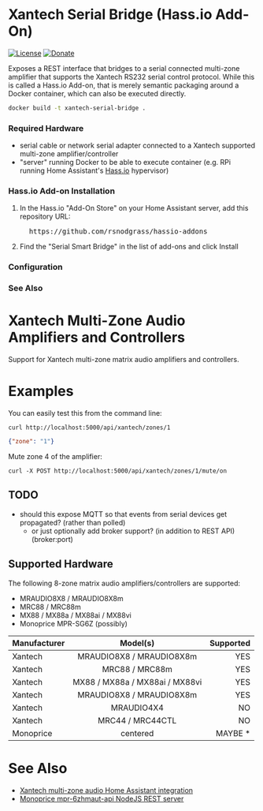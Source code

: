 # Xantech Serial Bridge (Hass.io Add-On)

[![License](https://img.shields.io/badge/License-Apache%202.0-blue.svg)](https://opensource.org/licenses/Apache-2.0)
[![Donate](https://img.shields.io/badge/Donate-PayPal-green.svg)](https://www.paypal.com/cgi-bin/webscr?cmd=_donations&business=WREP29UDAMB6G)

Exposes a REST interface that bridges to a serial connected multi-zone amplifier that supports the
Xantech RS232 serial control protocol.  While this is called a Hass.io Add-on, that is merely
semantic packaging around a Docker container, which can also be executed directly.

```bash
docker build -t xantech-serial-bridge .
```

### Required Hardware

* serial cable or network serial adapter connected to a Xantech supported multi-zone amplifier/controller
* "server" running Docker to be able to execute container (e.g. RPi running Home Assistant's [Hass.io](https://www.home-assistant.io/hassio/) hypervisor)

### Hass.io Add-on Installation

1. In the Hass.io "Add-On Store" on your Home Assistant server, add this repository URL:
<pre>
     https://github.com/rsnodgrass/hassio-addons
</pre>

2. Find the "Serial Smart Bridge" in the list of add-ons and click Install

### Configuration

### See Also




# Xantech Multi-Zone Audio Amplifiers and Controllers

Support for Xantech multi-zone matrix audio amplifiers and controllers.

# Examples

You can easily test this from the command line:

```
curl http://localhost:5000/api/xantech/zones/1
```

```json
{"zone": "1"}
```

Mute zone 4 of the amplifier:

```
curl -X POST http://localhost:5000/api/xantech/zones/1/mute/on
```


## TODO

* should this expose MQTT so that events from serial devices get propagated? (rather than polled)
   - or just optionally add broker support? (in addition to REST API) (broker:port)

## Supported Hardware

The following 8-zone matrix audio amplifiers/controllers are supported:

- MRAUDIO8X8 / MRAUDIO8X8m
- MRC88 / MRC88m
- MX88 / MX88a / MX88ai / MX88vi
- Monoprice MPR-SG6Z (possibly)

| Manufacturer  | Model(s)      | Supported |
| ------------- |:-------------:| ---------:|
| Xantech       | MRAUDIO8X8 / MRAUDIO8X8m | YES       |
| Xantech       | MRC88 / MRC88m    | YES       |
| Xantech       | MX88 / MX88a / MX88ai / MX88vi    | YES       |
| Xantech       | MRAUDIO8X8 / MRAUDIO8X8m | YES       |
| Xantech       | MRAUDIO4X4               | NO |
| Xantech       | MRC44 / MRC44CTL | NO |
| Monoprice     | centered      | MAYBE *   |

# See Also

* [Xantech multi-zone audio Home Assistant integration](https://github.com/rsnodgrass/hass-integrations/tree/master/custom_components/xantech_mza)
* [Monoprice mpr-6zhmaut-api NodeJS REST server](https://github.com/jnewland/mpr-6zhmaut-api)
